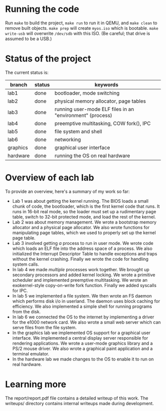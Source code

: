
Running the code 
================

Run `make` to build the project, `make run` to run it in QEMU, and `make clean` 
to remove built objects. `make prep` will create `myos.iso` which is bootable.
`make write-usb` will overwrite `/dev/sdb` with this ISO. (Be careful; that drive is
assumed to be a USB.)



Status of the project
=====================

The current status is:

| branch   | status      | keywords                                                   |
|----------|-------------|------------------------------------------------------------|
| lab1     | done        | bootloader, mode switching                                 |
| lab2     | done        | physical memory allocator, page tables                     |
| lab3     | done        | running user-mode ELF files in an "environment" (process)  |
| lab4     | done        | preemptive multitasking, COW fork(), IPC                   |
| lab5     | done        | file system and shell                                      |
| lab6     | done        | networking                                                 |
| graphics | done        | graphical user interface                                   |
| hardware | done        | running the OS on real hardware                            |



Overview of each lab
====================

To provide an overview, here's a summary of my work so far:

- Lab 1 was about getting the kernel running. The BIOS loads a small chunk of
  code, the bootloader, which is the first kernel code that runs. It runs in
  16-bit real mode, so the loader must set up a rudimentary page table, switch
  to 32-bit protected mode, and load the rest of the kernel.
- Lab 2 was about memory management. We wrote a bootstrap memory allocator and
  a physical page allocator. We also wrote functions for manipulating page
  tables, which we used to properly set up the kernel page table.
- Lab 3 involved getting *a* process to run in user mode. We wrote code which
  loads an ELF file into the address space of a process. We also initialized
  the Interrupt Descriptor Table to handle exceptions and traps without the
  kernel crashing. Finally we wrote the code for handling system calls.
- In lab 4 we made *multiple* processes work together. We brought up secondary
  processors and added kernel locking. We wrote a primitive scheduler and
  implemented preemptive multitasking. We wrote an exokernel-style
  copy-on-write fork function. Finally we added syscalls for IPC.
- In lab 5 we implemented a file system. We then wrote an FS daemon which
  performs disk i/o in userland. The daemon uses block caching for efficiency.
  We also implemented a simple shell for running programs from the disk.
- In lab 6 we connected the OS to the internet by implementing a driver for
  the e1000 network card. We also wrote a small web server which can serve
  files from the file system.
- In the graphics lab we implemented OS support for a graphical user
  interface. We implemented a central display server responsible for rendering
  applications. We wrote a user-mode graphics library and a PS/2 mouse driver.
  We also wrote a graphical paint application and a terminal emulator.
- In the hardware lab we made changes to the OS to enable it to run on real
  hardware.


Learning more
=============

The report/report.pdf file contains a detailed writeup of this work. The
writeups/ directory contains internal writeups made during development.
